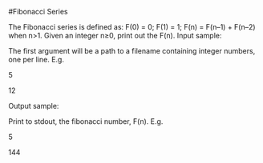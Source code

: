 #Fibonacci Series

 The Fibonacci series is defined as: F(0) = 0; F(1) = 1; F(n) = F(n–1) + F(n–2) when n>1. Given an integer n≥0, print out the F(n).
Input sample:

The first argument will be a path to a filename containing integer numbers, one per line. E.g.

5

12

Output sample:

Print to stdout, the fibonacci number, F(n). E.g.

5

144
